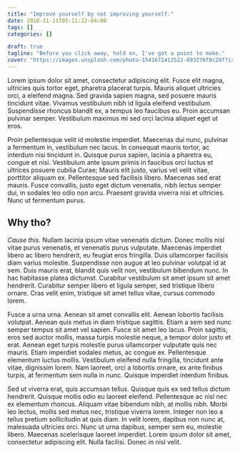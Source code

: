 ```yaml
---
title: "Improve yourself by not improving yourself."
date: 2018-11-11T05:11:22-04:00
tags: []
categories: []

draft: true
tagline: "Before you click away, hold on, I've got a point to make."
cover: "https://images.unsplash.com/photo-1541672412522-693276f0c20f?ixlib=rb-0.3.5&ixid=eyJhcHBfaWQiOjEyMDd9&s=157058353c224c651568695bac0f00bc&auto=format&fit=crop&w=1489&q=80"
---
```


Lorem ipsum dolor sit amet, consectetur adipiscing elit. Fusce elit magna, ultricies quis tortor eget, pharetra placerat turpis. Mauris aliquet ultricies orci, a eleifend magna. Sed gravida sapien magna, sed posuere mauris tincidunt vitae. Vivamus vestibulum nibh id ligula eleifend vestibulum. Suspendisse rhoncus blandit ex, a tempus leo faucibus eu. Proin accumsan pulvinar semper. Vestibulum maximus mi sed orci lacinia aliquet eget ut eros.

Proin pellentesque velit id molestie imperdiet. Maecenas dui nunc, pulvinar a fermentum in, vestibulum nec lacus. In consequat mauris tortor, ac interdum nisi tincidunt in. Quisque purus sapien, lacinia a pharetra eu, congue et nisi. Vestibulum ante ipsum primis in faucibus orci luctus et ultrices posuere cubilia Curae; Mauris elit justo, varius vel velit vitae, porttitor aliquam ex. Pellentesque sed facilisis libero. Maecenas sed erat mauris. Fusce convallis, justo eget dictum venenatis, nibh lectus semper dui, in sodales leo odio non arcu. Praesent gravida viverra nisi et ultricies. Nunc ut fermentum purus.

## Why tho?

*Cause this.* Nullam lacinia ipsum vitae venenatis dictum. Donec mollis nisl vitae purus venenatis, et venenatis purus vulputate. Maecenas imperdiet libero ac libero hendrerit, eu feugiat eros fringilla. Duis ullamcorper facilisis diam varius molestie. Suspendisse non augue at leo pulvinar volutpat id at sem. Duis mauris erat, blandit quis velit non, vestibulum bibendum nunc. In hac habitasse platea dictumst. Curabitur vestibulum sit amet ipsum sit amet hendrerit. Curabitur semper libero et ligula semper, sed tristique libero ornare. Cras velit enim, tristique sit amet tellus vitae, cursus commodo lorem.

Fusce a urna urna. Aenean sit amet convallis elit. Aenean lobortis facilisis volutpat. Aenean quis metus in diam tristique sagittis. Etiam a sem sed nunc semper tempus sit amet vel sapien. Fusce sit amet leo lacus. Proin sagittis, eros sed auctor mollis, massa turpis molestie neque, a tempor dolor justo et erat. Aenean eget turpis molestie purus ullamcorper vulputate quis nec mauris. Etiam imperdiet sodales metus, ac congue ex. Pellentesque elementum luctus mollis. Vestibulum eleifend nulla fringilla, tincidunt ante vitae, dignissim lorem. Nam laoreet, orci a lobortis ornare, ex ante finibus turpis, at fermentum sem nulla in nunc. Quisque imperdiet interdum finibus.

Sed ut viverra erat, quis accumsan tellus. Quisque quis ex sed tellus dictum hendrerit. Quisque mollis odio eu laoreet eleifend. Pellentesque ac nisl nec ex elementum rhoncus. Aliquam vitae bibendum nibh, at mollis nibh. Morbi leo lectus, mollis sed metus nec, tristique viverra lorem. Integer non leo a tellus pretium sollicitudin at quis diam. In velit lorem, dapibus non nunc at, malesuada ultricies orci. Nunc ut urna dapibus, semper sem eu, molestie libero. Maecenas scelerisque laoreet imperdiet. Lorem ipsum dolor sit amet, consectetur adipiscing elit. Nulla facilisi. Donec in nisl velit.